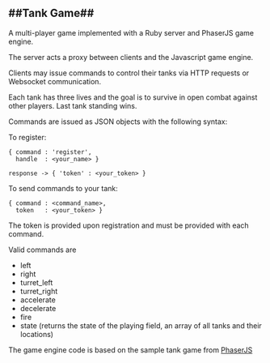 ##Tank Game##
---

A multi-player game implemented with a Ruby server and PhaserJS game engine.

The server acts a proxy between clients and the Javascript game engine.

Clients may issue commands to control their tanks via HTTP requests or Websocket communication.

Each tank has three lives and the goal is to survive in open combat against other players. Last tank standing wins.

Commands are issued as JSON objects with the following syntax:

To register:
	
	{ command : 'register',
  	  handle  : <your_name> }
  	
  	response -> { 'token' : <your_token> }

To send commands to your tank:

	{ command : <command_name>,
  	  token   : <your_token> }

The token is provided upon registration and must be provided with each command.

Valid commands are 

*	left
*	right
*	turret_left
*	turret_right
*	accelerate
*	decelerate
*	fire
*	state (returns the state of the playing field, an array of all tanks and their locations)

The game engine code is based on the sample tank game from [PhaserJS](http://phaser.io "PhaserJS")
